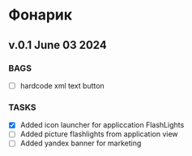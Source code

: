# Фонарик
## v.0.1 June 03 2024

### BAGS
- [ ] hardcode xml text button



### TASKS
- [x] Added icon launcher for appliccation FlashLights
- [ ] Added picture flashlights from application view
- [ ] Added yandex banner for marketing